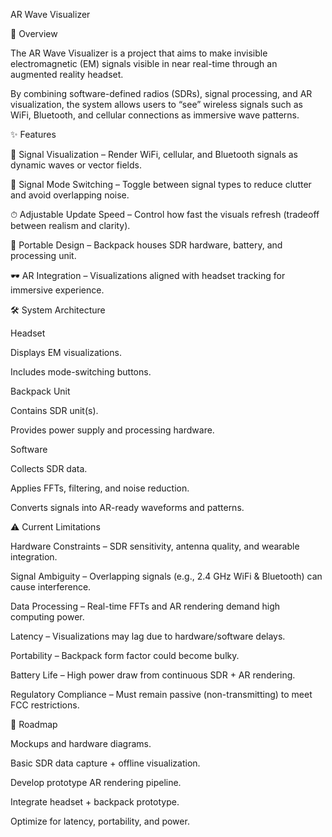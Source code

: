 AR Wave Visualizer

📖 Overview

The AR Wave Visualizer is a project that aims to make invisible electromagnetic (EM) signals visible in near real-time through an augmented reality headset.

By combining software-defined radios (SDRs), signal processing, and AR visualization, the system allows users to “see” wireless signals such as WiFi, Bluetooth, and cellular connections as immersive wave patterns.

✨ Features

📡 Signal Visualization – Render WiFi, cellular, and Bluetooth signals as dynamic waves or vector fields.

🔀 Signal Mode Switching – Toggle between signal types to reduce clutter and avoid overlapping noise.

⏱ Adjustable Update Speed – Control how fast the visuals refresh (tradeoff between realism and clarity).

🎒 Portable Design – Backpack houses SDR hardware, battery, and processing unit.

🕶 AR Integration – Visualizations aligned with headset tracking for immersive experience.

🛠 System Architecture

Headset

Displays EM visualizations.

Includes mode-switching buttons.

Backpack Unit

Contains SDR unit(s).

Provides power supply and processing hardware.

Software

Collects SDR data.

Applies FFTs, filtering, and noise reduction.

Converts signals into AR-ready waveforms and patterns.

⚠️ Current Limitations

Hardware Constraints – SDR sensitivity, antenna quality, and wearable integration.

Signal Ambiguity – Overlapping signals (e.g., 2.4 GHz WiFi & Bluetooth) can cause interference.

Data Processing – Real-time FFTs and AR rendering demand high computing power.

Latency – Visualizations may lag due to hardware/software delays.

Portability – Backpack form factor could become bulky.

Battery Life – High power draw from continuous SDR + AR rendering.

Regulatory Compliance – Must remain passive (non-transmitting) to meet FCC restrictions.

🚀 Roadmap

 Mockups and hardware diagrams.

 Basic SDR data capture + offline visualization.

 Develop prototype AR rendering pipeline.

 Integrate headset + backpack prototype.

 Optimize for latency, portability, and power.
